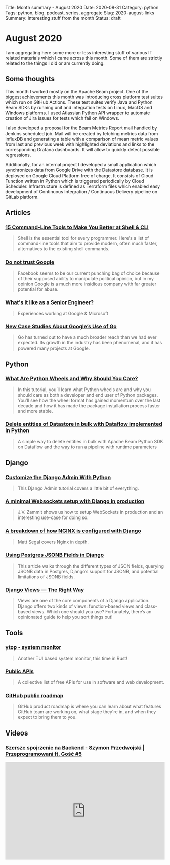 Title: Month summary - August 2020
Date: 2020-08-31
Category: python
Tags: python, blog, podcast, series, aggregate
Slug: 2020-august-links
Summary: Interesting stuff from the month
Status: draft


# August 2020

I am aggregating here some more or less interesting stuff of various IT related materials which I came across this month.
Some of them are strictly related to the things I did or am currently doing.

## Some thoughts

This month I worked mostly on the Apache Beam project. One of the biggest achievements this month was introducing cross platform test suites which run on GitHub Actions. These test suites verify Java and Python Beam SDKs by running unit and integration tests on Linux, MacOS and Windows platforms. I used Atlassian Python API wrapper to automate creation of Jira issues for tests which fail on Windows. 

I also developed a proposal for the Beam Metrics Report mail handled by Jenkins scheduled job. Mail will be created by fetching metrics data from influxDB and generating a table with a comparison of mean metric values from last and previous week with highlighted deviations and links to the corresponding Grafana dashboards. It will allow to quickly detect possible regressions.

Additionally, for an internal project I developed a small application which synchronizes data from Google Drive with the Datastore database. It  is deployed on Google Cloud Platform free of charge. It consists of Cloud Function written in Python which is triggered periodically by Cloud Scheduler. Infrastructure is defined as Terraform files which enabled easy development of Continuous Integration / Continuous Delivery pipeline on GitLab platform.

## Articles

### [15 Command-Line Tools to Make You Better at Shell & CLI](https://dev.to/zaiste/15-command-line-tools-to-make-you-better-at-shell-cli-35n6)

> Shell is the essential tool for every programmer. Here's a list of command-line tools that aim to provide modern, often much faster, alternatives to the existing shell commands.

### [Do not trust Google](https://lukeboyle.com/blog-posts/2020/08/do-not-trust-google)

> Facebook seems to be our current punching bag of choice because of their supposed ability to manipulate political opinion, but in my opinion Google is a much more insidious company with far greater potential for abuse.

### [What's it like as a Senior Engineer?](https://www.zainrizvi.io/blog/whats-it-like-as-a-senior-engineer/)

> Experiences working at Google & Microsoft

### [New Case Studies About Google’s Use of Go](https://opensource.googleblog.com/2020/08/new-case-studies-about-googles-use-of-go.html)

> Go has turned out to have a much broader reach than we had ever expected. Its growth in the industry has been phenomenal, and it has powered many projects at Google.

## Python

### [What Are Python Wheels and Why Should You Care?](https://realpython.com/python-wheels/)

> In this tutorial, you’ll learn what Python wheels are and why you should care as both a developer and end user of Python packages. You’ll see how the wheel format has gained momentum over the last decade and how it has made the package installation process faster and more stable.

### [Delete entities of Datastore in bulk with Dataflow implemented in Python](https://levelup.gitconnected.com/delete-entities-of-datastore-in-bulk-with-dataflow-implemented-in-python-37cbe2dd7e08)

> A simple way to delete entities in bulk with Apache Beam Python SDK on Dataflow and the way to run a pipeline with runtime parameters

## Django

### [Customize the Django Admin With Python](https://realpython.com/customize-django-admin-python)

> This Django Admin tutorial covers a little bit of everything.

### [A minimal Websockets setup with Django in production](https://www.untangled.dev/2020/08/02/django-websockets-minimal-setup/)

> J.V. Zammit shows us how to setup WebSockets in production and an interesting use-case for doing so.

### [A breakdown of how NGINX is configured with Django](https://mattsegal.dev/nginx-django-reverse-proxy-config.html)

> Matt Segal covers Nginx in depth.

### [Using Postgres JSONB Fields in Django](https://pganalyze.com/blog/postgres-jsonb-django-python)

> This article walks through the different types of JSON fields, querying JSONB data in Postgres, Django’s support for JSONB, and potential limitations of JSONB fields.

### [Django Views — The Right Way](https://spookylukey.github.io/django-views-the-right-way/)

> Views are one of the core components of a Django application. Django offers two kinds of views: function-based views and class-based views. Which one should you use? Fortunately, there’s an opinionated guide to help you sort things out!

## Tools

### [ytop - system monitor](https://github.com/cjbassi/ytop)

> Another TUI based system monitor, this time in Rust!

### [Public APIs](https://github.com/public-apis/public-apis)

> A collective list of free APIs for use in software and web development.

### [GitHub public roadmap](https://github.com/github/roadmap)

> GitHub product roadmap is where you can learn about what features GitHub team are working on, what stage they're in, and when they expect to bring them to you.

## Videos

### [Szersze spojrzenie na Backend - Szymon Przedwojski | Przeprogramowani ft. Gość #5](https://www.youtube.com/watch?v=c-Gi7OaykQo)
<div class="videoWrapper" style="height:0; padding-bottom:56.25%; padding-top:25px; position:relative" height="0">
    <iframe style="position:absolute; top:0; width:100%" height="100%" width="100%"' src="https://www.youtube.com/embed/c-Gi7OaykQo" frameborder="0" allow="accelerometer; autoplay; encrypted-media; gyroscope; picture-in-picture" allowfullscreen></iframe>
</div>
